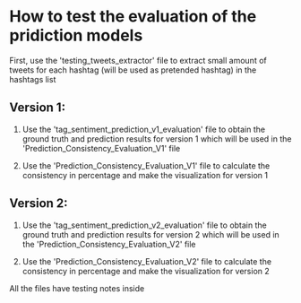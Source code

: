 # How to test the evaluation of the pridiction models

First, use the 'testing_tweets_extractor' file to extract small amount of tweets for each hashtag (will be used as pretended hashtag) in the hashtags list

## Version 1:

1. Use the 'tag_sentiment_prediction_v1_evaluation' file to obtain the ground truth and prediction results for version 1 which will be used in the 'Prediction_Consistency_Evaluation_V1' file

2. Use the 'Prediction_Consistency_Evaluation_V1' file to calculate the consistency in percentage and make the visualization for version 1

## Version 2:

1. Use the 'tag_sentiment_prediction_v2_evaluation' file to obtain the ground truth and prediction results for version 2 which will be used in the 'Prediction_Consistency_Evaluation_V2' file

2. Use the 'Prediction_Consistency_Evaluation_V2' file to calculate the consistency in percentage and make the visualization for version 2

All the files have testing notes inside
